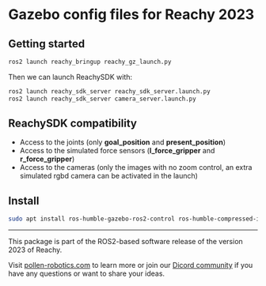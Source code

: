 # Gazebo config files for Reachy 2023

## Getting started

```bash
ros2 launch reachy_bringup reachy_gz_launch.py
```

Then we can launch ReachySDK with:

```bash
ros2 launch reachy_sdk_server reachy_sdk_server.launch.py
ros2 launch reachy_sdk_server camera_server.launch.py
```

## ReachySDK compatibility

* Access to the joints (only **goal_position** and **present_position**)
* Access to the simulated force sensors (**l_force_gripper** and **r_force_gripper**)
* Access to the cameras (only the images with no zoom control, an extra simulated rgbd camera can be activated in the launch)


## Install

```bash
sudo apt install ros-humble-gazebo-ros2-control ros-humble-compressed-image-transport
```

---
This package is part of the ROS2-based software release of the version 2023 of Reachy.

Visit [pollen-robotics.com](https://pollen-robotics.com) to learn more or join our [Dicord community](https://discord.com/invite/Kg3mZHTKgs) if you have any questions or want to share your ideas.
